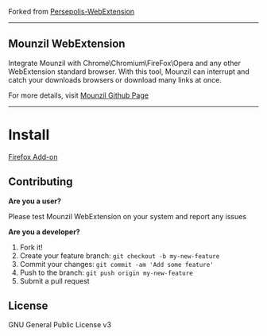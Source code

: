 Forked from [Persepolis-WebExtension](https://github.com/persepolisdm/persepolis-webextension)

-----
## Mounzil WebExtension
Integrate Mounzil with Chrome\Chromium\FireFox\Opera and any other WebExtension standard browser. With this tool, Mounzil can interrupt and catch your downloads browsers or download many links at once.

For more details, visit [Mounzil Github Page](https://github.com/devacom/mounzil)


----
# Install

[Firefox Add-on](https://addons.mozilla.org/en-US/firefox/addon/mounzil-integration/)    

## Contributing
**Are you a user?**

Please test Mounzil WebExtension on your system and report any issues

**Are you a developer?**

1. Fork it!
2. Create your feature branch: `git checkout -b my-new-feature`
3. Commit your changes: `git commit -am 'Add some feature'`
4. Push to the branch: `git push origin my-new-feature`
5. Submit a pull request

## License

GNU General Public License v3

